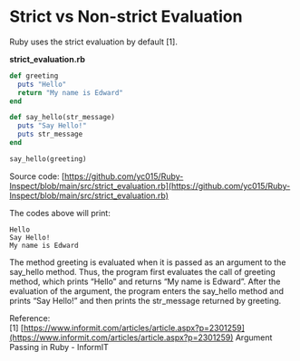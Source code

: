 # Strict vs Non-strict Evaluation

Ruby uses the strict evaluation by default [1].

**strict_evaluation.rb**
```ruby
def greeting
  puts "Hello" 
  return "My name is Edward"
end

def say_hello(str_message)
  puts "Say Hello!"
  puts str_message
end

say_hello(greeting)
```

Source code: [https://github.com/yc015/Ruby-Inspect/blob/main/src/strict_evaluation.rb](https://github.com/yc015/Ruby-Inspect/blob/main/src/strict_evaluation.rb)

The codes above will print:  

    Hello
    Say Hello!
    My name is Edward

The method greeting is evaluated when it is passed as an argument to the say_hello method. Thus, the program first evaluates the call of greeting method, which prints “Hello” and returns “My name is Edward”. After the evaluation of the argument, the program enters the say_hello method and prints “Say Hello!” and then prints the str_message returned by greeting. 

Reference:  
[1] [https://www.informit.com/articles/article.aspx?p=2301259](https://www.informit.com/articles/article.aspx?p=2301259) Argument Passing in Ruby - InformIT
